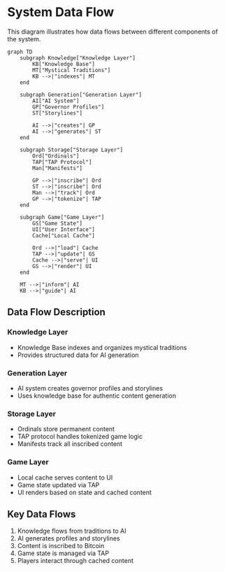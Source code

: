 # System Data Flow

This diagram illustrates how data flows between different components of the system.

```mermaid
graph TD
    subgraph Knowledge["Knowledge Layer"]
        KB["Knowledge Base"]
        MT["Mystical Traditions"]
        KB -->|"indexes"| MT
    end

    subgraph Generation["Generation Layer"]
        AI["AI System"]
        GP["Governor Profiles"]
        ST["Storylines"]
        
        AI -->|"creates"| GP
        AI -->|"generates"| ST
    end

    subgraph Storage["Storage Layer"]
        Ord["Ordinals"]
        TAP["TAP Protocol"]
        Man["Manifests"]
        
        GP -->|"inscribe"| Ord
        ST -->|"inscribe"| Ord
        Man -->|"track"| Ord
        GP -->|"tokenize"| TAP
    end

    subgraph Game["Game Layer"]
        GS["Game State"]
        UI["User Interface"]
        Cache["Local Cache"]
        
        Ord -->|"load"| Cache
        TAP -->|"update"| GS
        Cache -->|"serve"| UI
        GS -->|"render"| UI
    end

    MT -->|"inform"| AI
    KB -->|"guide"| AI
```

## Data Flow Description

### Knowledge Layer
- Knowledge Base indexes and organizes mystical traditions
- Provides structured data for AI generation

### Generation Layer
- AI system creates governor profiles and storylines
- Uses knowledge base for authentic content generation

### Storage Layer
- Ordinals store permanent content
- TAP protocol handles tokenized game logic
- Manifests track all inscribed content

### Game Layer
- Local cache serves content to UI
- Game state updated via TAP
- UI renders based on state and cached content

## Key Data Flows
1. Knowledge flows from traditions to AI
2. AI generates profiles and storylines
3. Content is inscribed to Bitcoin
4. Game state is managed via TAP
5. Players interact through cached content 